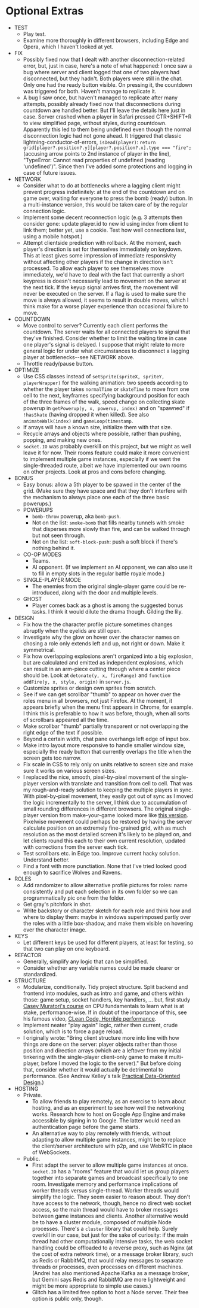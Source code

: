 # Optional Extras

- TEST
  - Play test.
  - Examine more thoroughly in different browsers, including Edge and Opera, which I haven't looked at yet.
- FIX
  - Possibly fixed now that I dealt with another disconnection-related error, but, just in case, here's a note of what happened: I once saw a bug where server and client logged that one of two players had disconnected, but they hadn't. Both players were still in the chat. Only one had the ready button visible. On pressing it, the countdown was triggered for both. Haven't manage to replicate it.
  - A bug I saw once, but haven't managed to replicate after many attempts, possibly already fixed now that disconnections during countdown are handled better. But I'll leave the details here just in case. Server crashed when a player in Safari pressed CTR+SHIFT+R to view simplified page, without styles, during countdown. Apparently this led to them being undefined even though the normal disconnection logic had not gone ahead. It triggered that classic lightning-conductor-of-errors, `isDead(player)`: `return grid[player?.position?.y][player?.position?.x].type === "fire";` (accusing arrow points to 2nd instance of player in the line), "TypeError: Cannot read properties of undefined (reading 'undefined')". Since then I've added some protections and logging in case of future issues.
- NETWORK
  - Consider what to do at bottlenecks where a lagging client might prevent progress indefinitely: at the end of the countdown and on game over, waiting for everyone to press the bomb (ready) button. In a multi-instance version, this would be taken care of by the regular connection logic.
  - Implement some decent reconnection logic (e.g. 3 attempts then consider gone: update player.id to new id using index from client to link them; better yet, use a cookie. Test how well connections last, using a mobile hotspot.)
  - Attempt clientside prediction with rollback. At the moment, each player's direction is set for themselves immediately on keydown. This at least gives some impression of immediate responsivity without affecting other players if the change in direction isn't processed. To allow each player to see themselves move immediately, we'd have to deal with the fact that currently a short keypress is doesn't necessarily lead to movement on the server at the next tick. If the keyup signal arrives first, the movement will never be executed on the server. If a flag is used to make sure the move is always allowed, it seems to result in double moves, which I think make for a worse player experience than occasional failure to move.
- COUNTDOWN
  - Move control to server? Currently each client performs the countdown. The server waits for all connected players to signal that they've finished. Consider whether to limit the waiting time in case one player's signal is delayed. I suppose that might relate to more general logic for under what circumstances to disconnect a lagging player at bottlenecks--see NETWORK above.
  - Throttle ready/pause button.
- OPTIMIZE
  - Use CSS classes instead of `setSprite(spriteX, spriteY, playerWrapper)` for the walking animation: two speeds according to whether the player takes `normalTime` or `skateTime` to move from one cell to the next, keyframes specifying background position for each of the three frames of the walk, speed change on collecting skate powerup in `getPowerup(y, x, powerup, index)` and on "spawned" if `!hasSkate` (having dropped it when killed). See also `animateWalk(index)` and `gameLoop(timestamp`.
  - If arrays will have a known size, initialize them with that size.
  - Recycle arrays and objects where possible, rather than pushing, popping, and making new ones.
  - `socket.IO` was probably overkill on this project, but we might as well leave it for now. Their rooms feature could make it more convenient to implement multiple game instances, especially if we went the single-threaded route, albeit we have implemented our own rooms on other projects. Look at pros and cons before changing.
- BONUS
  - Easy bonus: allow a 5th player to be spawed in the center of the grid. (Make sure they have space and that they don't interfere with the mechanism to always place one each of the three basic powerups.)
  - POWERUPS
    - `bomb-throw` powerup, aka `bomb-push`.
    - Not on the list: `smoke-bomb` that fills nearby tunnels with smoke that disperses more slowly than fire, and can be walked through but not seen through.
    - Not on the list: `soft-block-push`: push a soft block if there's nothing behind it.
  - CO-OP MODES
    - Teams.
    - AI opponent. (If we implement an AI opponent, we can also use it to fill in empty slots in the regular battle royale mode.)
  - SINGLE-PLAYER MODE
    - The enemies from the original single-player game could be re-introduced, along with the door and multiple levels.
  - GHOST
    - Player comes back as a ghost is among the suggested bonus tasks. I think it would dilute the drama though. Gilding the lily.
- DESIGN
  - Fix how the the character profile picture sometimes changes abruptly when the eyelids are still open.
  - Investigate why the glow on hover over the character names on chosing a role only extends left and up, not right or down. Make it symmetrical.
  - Fix how overlapping explosions aren't organized into a big explosion, but are calculated and emitted as independent explosions, which can result in an arm-piece cutting through where a center piece should be. Look at `detonate(y, x, fireRange)` and `function addFire(y, x, style, origin)` in `server.js`.
  - Customize sprites or design own sprites from scratch.
  - See if we can get scrollbar "thumb" to appear on hover over the roles menu in all browsers, not just Firefox. At the moment, it appears briefly when the menu first appears in Chrome, for example. I think this is preferable to how it was before, though, when all sorts of scrollbars appeared all the time.
  - Make scrollbar "thumb" partially transparent or not overlapping the right edge of the text if possible.
  - Beyond a certain width, chat pane overhangs left edge of input box.
  - Make intro layout more responsive to handle smaller window size, especially the ready button that currently overlaps the title when the screen gets too narrow.
  - Fix scale in CSS to rely only on units relative to screen size and make sure it works on various screen sizes.
  - I replaced the nice, smooth, pixel-by-pixel movement of the single-player version with translate and transition from cell to cell. That was my rough-and-ready solution to keeping the multiple players in sync. With pixel-by-pixel movement, they easily got out of sync as I moved the logic incrementally to the server, I think due to accumulation of small rounding differences in different browsers. The original single-player version from make-your-game looked more like [this version](https://www.retrogames.cc/nes-games/bomberman-usa.html). Pixelwise movement could perhaps be restored by having the server calculate position on an extremely fine-grained grid, with as much resolution as the most detailed screen it's likely to be played on, and let clients round this each to their own current resolution, updated with corrections from the server each tick.
  - Test scrollbars etc. in Edge too. Improve current hacky solution. Understand better.
  - Find a font with more punctiation. None that I've tried looked good enough to sacrifice Wolves and Ravens.
- ROLES
  - Add randomizer to allow alternative profile pictures for roles: name consistently and put each selection in its own folder so we can programmatically pic one from the folder.
  - Get gray's pitchfork in shot.
  - Write backstory or character sketch for each role and think how and where to display them: maybe in windows superimposed partly over the roles with a little box-shadow, and make them visible on hovering over the character image.
- KEYS
  - Let different keys be used for different players, at least for testing, so that two can play on one keyboard.
- REFACTOR
  - Generally, simplify any logic that can be simplified.
  - Consider whether any variable names could be made clearer or standardized.
- STRUCTURE
  - Modularize, conditionally. Tidy project structure. Split backend and frontend into modules, such as intro and game, and others within those: game setup, socket handlers, key handlers, ... but, first study [Casey Muratori's course](https://www.computerenhance.com/p/table-of-contents) on CPU fundamentals to learn what is at stake, performance-wise. If in doubt of the importance of this, see his famous video, [CLean Code, Horrible performance](https://www.computerenhance.com/p/clean-code-horrible-performance).
  - Implement neater "play again" logic, rather then current, crude solution, which is to force a page reload.
  - I originally wrote: "Bring client structure more into line with how things are done on the server: player objects rather than those position and direction arrays (which are a leftover from my initial tinkering with the single-player client-only game to make it multi-player, before I moved the logic to the server)." But before doing that, consider whether it would actually be detrimental to performance. (See Andrew Kelley's talk [Practical Data-Oriented Design](https://www.youtube.com/watch?v=IroPQ150F6c).)
- HOSTING
  - Private.
    - To allow friends to play remotely, as an exercise to learn about hosting, and as an experiment to see how well the networking works. Research how to host on Google App Engine and make accessible by signing in to Google. The latter would need an authentication page before the game starts.
    - An alternative way to play remotely with friends, without adapting to allow multiple game instances, might be to replace the client/server architecture with p2p, and use WebRTC in place of WebSockets.
  - Public.
    - First adapt the server to allow multiple game instances at once. `socket.IO` has a "rooms" feature that would let us group players together into separate games and broadcast specifically to one room. Investigate memory and performance implications of worker threads versus single-thread. Worker threads would simplify the logic. They seem easier to reason about. They don't have access to the network, though, hence no direct web socket access, so the main thread would have to broker messages between game instances and clients. Another alternative would be to have a cluster module, composed of multiple Node processes. There's a `cluster` library that could help. Surely overkill in our case, but just for the sake of curiosity: if the main thread had other computationally intensive tasks, the web socket handling could be offloaded to a reverse proxy, such as Nginx (at the cost of extra network time), or a message broker library, such as Redis or RabbitMQ, that would relay messages to separate threads or processes, even processes on different machines. (Andrei has also mentioned Apache Kafka as a message broker, but Gemini says Redis and RabbitMQ are more lightweight and might be more appropriate to simple use cases.)
    - Glitch has a limited free option to host a Node server. Their free option is public only, though.
